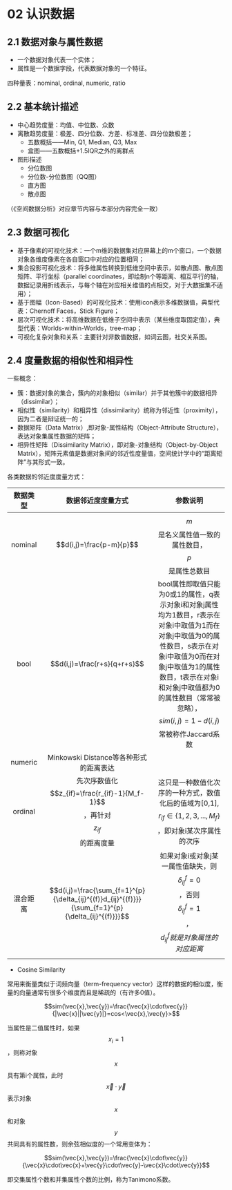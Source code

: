 # 02 认识数据

## 2.1 数据对象与属性数据

+ 一个数据对象代表一个实体；
+ 属性是一个数据字段，代表数据对象的一个特征。

四种量表：nominal, ordinal, numeric, ratio

## 2.2 基本统计描述

+ 中心趋势度量：均值、中位数、众数
+ 离散趋势度量：极差、四分位数、方差、标准差、四分位数极差；
  + 五数概括——Min, Q1, Median, Q3, Max
  + 盒图——五数概括+1.5IQR之外的离群点
+ 图形描述
  + 分位数图
  + 分位数-分位数图（QQ图）
  + 直方图
  + 散点图

（《空间数据分析》对应章节内容与本部分内容完全一致）

## 2.3 数据可视化

+ 基于像素的可视化技术：一个m维的数据集对应屏幕上的m个窗口，一个数据对象各维度像素在各自窗口中对应的位置相同；
+ 集合投影可视化技术：将多维属性转换到低维空间中表示，如散点图、散点图矩阵、平行坐标（parallel coordinates，即绘制n个等距离、相互平行的轴，数据记录用折线表示，与每个轴在对应相关维值的点相交，对于大数据集不适用）；
+ 基于图幅（Icon-Based）的可视化技术：使用icon表示多维数据值，典型代表：Chernoff Faces，Stick Figure；
+ 层次可视化技术：将高维数据在低维子空间中表示（某些维度取固定值），典型代表：Worlds-within-Worlds，tree-map；
+ 可视化复杂对象和关系：主要针对非数值数据，如词云图，社交关系图。

## 2.4 度量数据的相似性和相异性

一些概念：

+ 簇：数据对象的集合，簇内的对象相似（similar）并于其他簇中的数据相异（dissimilar）；
+ 相似性（similarity）和相异性（dissimilarity）统称为邻近性（proximity），因为二者是辩证统一的；
+ 数据矩阵（Data Matrix）,即对象-属性结构（Object-Attribute Structure），表达对象集属性数据的矩阵；
+ 相异性矩阵（Dissimilarity Matrix），即对象-对象结构（Object-by-Object Matrix），矩阵元素值是数据对象间的邻近性度量值，空间统计学中的“距离矩阵”与其形式一致。

各类数据的邻近度度量方式：

|数据类型|数据邻近度度量方式|参数说明|
|:----:|:----:|:----:|
|nominal|$$d(i,j)=\frac{p-m}{p}$$|$$m$$是名义属性值一致的属性数目，$$p$$是属性总数目|
|bool|$$d(i,j)=\frac{r+s}{q+r+s}$$|bool属性即取值只能为0或1的属性，q表示对象i和对象j属性均为1数目，r表示在对象i中取值为1而在对象j中取值为0的属性数目，s表示在对象i中取值为0而在对象j中取值为1的属性数目，t表示在对象i和对象j中取值都为0的属性数目（常常被忽略），$$sim(i,j)=1-d(i,j)$$常被称作Jaccard系数|
|numeric|Minkowski Distance等各种形式的距离表达||
|ordinal|先次序数值化$$z_{if}=\frac{r_{if}-1}{M_f-1}$$，再针对$$z_{if}$$的距离度量|这只是一种数值化次序的一种方式，数值化后的值域为\[0,1\],$$r_{if}\in\{1,2,3,...,M_f\}$$，即对象i某次序属性的次序|
|混合距离|$$d(i,j)=\frac{\sum_{f=1}^{p}{\delta_{ij}^{(f)}d_{ij}^{(f)}}}{\sum_{f=1}^{p}{\delta_{ij}^{(f)}}}$$|如果对象i或对象j某一属性值缺失，则$$\delta_{ij}^{f}=0$$，否则$$\delta_{ij}^{f}=1$$，$$d_{ij}^{f}就是对象属性的对应距离$$|

+ Cosine Similarity

常用来衡量类似于词频向量（term-frequency vector）这样的数据的相似度，衡量的向量通常有很多个维度而且是稀疏的（有许多0值）。

$$sim(\vec{x},\vec{y})=\frac{\vec{x}\cdot\vec{y}}{|\vec{x}||\vec{y}|}=cos<\vec{x},\vec{y}>$$

当属性是二值属性时，如果$$x_i=1$$，则称对象$$x$$具有第i个属性，此时$$\vec{x}\cdot\vec{y}$$表示对象$$x$$和对象$$y$$共同具有的属性数，则余弦相似度的一个常用变体为：

$$sim(\vec{x},\vec{y})=\frac{\vec{x}\cdot\vec{y}}{\vec{x}\cdot\vec{x}+\vec{y}\cdot\vec{y}-\vec{x}\cdot\vec{y}}$$

即交集属性个数和并集属性个数的比例，称为Tanimono系数。
